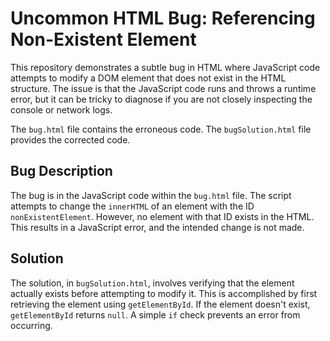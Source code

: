 # Uncommon HTML Bug: Referencing Non-Existent Element

This repository demonstrates a subtle bug in HTML where JavaScript code attempts to modify a DOM element that does not exist in the HTML structure.  The issue is that the JavaScript code runs and throws a runtime error, but it can be tricky to diagnose if you are not closely inspecting the console or network logs. 

The `bug.html` file contains the erroneous code. The `bugSolution.html` file provides the corrected code.

## Bug Description

The bug is in the JavaScript code within the `bug.html` file. The script attempts to change the `innerHTML` of an element with the ID `nonExistentElement`.  However, no element with that ID exists in the HTML. This results in a JavaScript error, and the intended change is not made.

## Solution

The solution, in `bugSolution.html`, involves verifying that the element actually exists before attempting to modify it. This is accomplished by first retrieving the element using `getElementById`.  If the element doesn't exist, `getElementById` returns `null`.  A simple `if` check prevents an error from occurring.